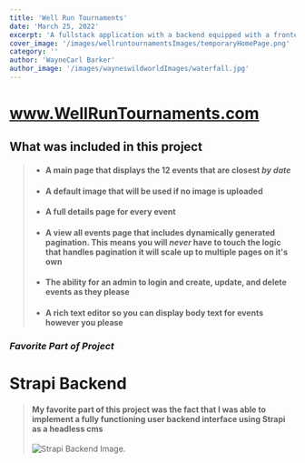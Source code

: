 ```yaml
---
title: 'Well Run Tournaments'
date: 'March 25, 2022'
excerpt: 'A fullstack application with a backend equipped with a frontend user interface'
cover_image: '/images/wellruntournamentsImages/temporaryHomePage.png'
category: ''
author: 'WayneCarl Barker'
author_image: '/images/wayneswildworldImages/waterfall.jpg'
---
```


<!-- Markdown generator - https://jaspervdj.be/lorem-markdownum/ -->


# [<span style="text-decoration: underline;">www.WellRunTournaments.com</span>](https://wellruntournaments-jwlnqhy5v-wakywayne.vercel.app/)
## What was included in this project
> - #### A main page that displays the 12 events that are closest *by date*
> - #### A default image that will be used if no image is uploaded
> - #### A full details page for every event
> - #### A view all events page that includes **dynamically** generated pagination. This means you will *never* have to touch the logic that handles pagination it will scale up to multiple pages on it's own
> - #### The ability for an admin to login and create, update, and delete events as they please
> - #### A rich text editor so you can display body text for events however you please

### *Favorite Part of Project*

# Strapi Backend
> #### My favorite part of this project was the fact that I was able to implement a fully functioning user backend interface using Strapi as a headless cms
> ![Strapi Backend Image](/projects/wellruntournamentsImages/ "Text to show on mouseover").


